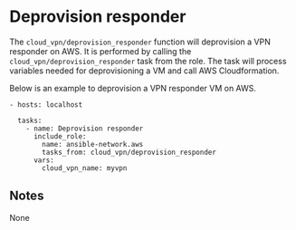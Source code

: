 # Deprovision responder
The `cloud_vpn/deprovision_responder` function will deprovision a VPN responder
on AWS.
It is performed by calling the `cloud_vpn/deprovision_responder` task from the role.
The task will process variables needed for deprovisioning a VM and call AWS Cloudformation.

Below is an example to deprovision a VPN responder VM on AWS.

```
- hosts: localhost

  tasks:
    - name: Deprovision responder
      include_role:
        name: ansible-network.aws
        tasks_from: cloud_vpn/deprovision_responder
      vars:
        cloud_vpn_name: myvpn
```

## Notes
None
